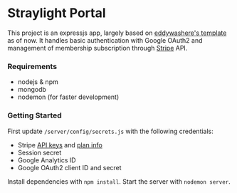 # Straylight Portal

This project is an expressjs app, largely based on [eddywashere's template](https://github.com/eddywashere/node-stripe-membership-saas) as of now. It handles basic authentication with Google OAuth2 and management of membership subscription through [Stripe](https://stripe.com/) API.

### Requirements

- nodejs & npm
- mongodb
- nodemon (for faster development)

### Getting Started

First update `/server/config/secrets.js` with the following credentials:
- Stripe [API keys](https://dashboard.stripe.com/account/apikeys) and [plan info](https://dashboard.stripe.com/test/plans)
- Session secret
- Google Analytics ID
- Google OAuth2 client ID and secret

Install dependencies with `npm install`.
Start the server with `nodemon server`.
